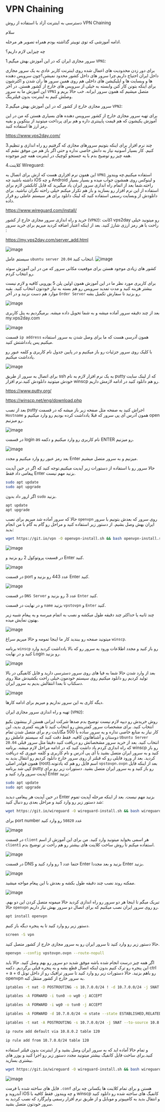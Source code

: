 # VPN Chaining
دسترسی به اینترنت آزاد با استفاده از روش VPN Chaining

سلام

ادامه آموزشی که توی توییتر گذاشته بودم همراه تصویر هر مرحله.

چه چیزایی لازم داریم؟

1.سرور مجازی ایران که در این آموزش بهش میگیم `VPN1`:

برای دور زدن محدودیت های اعمال شده روی اینترنت کاربر عادی به یک سرور مجازی داخل ایران احتیاج داریم.چرا سرور های داخل کشور محدود نمیشن؟چون سرویس دهنده ها و وبسایت ها و اپلیکیشن های داخلی هم روی همین سرور ها ران شدن و اکثرشون برای اینکه بتونن کار کنن وابسته به خیلی از سرویس های خارج از کشور هستن.
در آخر این آموزش ما به سرور `VPN1` متصل میشیم که همون سرور ایرانه. خب حالا بریم و وصلش کنیم به اینترنت بدون فیلترینگ.


2.سرور مجازی خارج از کشور که در این آموزش بهش میگیم `VPN2`:

برای تهیه سرور مجازی خارج از کشور سرویس دهنده های بسیاری هستن که من در این آموزش یکیشون که هم قیمت پایینتری داره و هم برای پرداخت میتونید از بیتکوین و بقیه رمز ارز ها استفاده کنید.

https://www.vps2day.com/

3.چند نرم افزار برای اینکه بتونیم سرورهای مجازی که گرفتیم رو راه اندازی و تنظیم کنیم. کار بسیار آسونیه نیاز به دانش خاصی نداره و حتی اگر باز هم من موفق نشم که همه چیز رو توضیح بدم با یه جستجو کوچیک در اینترنت همه چیز موجوده.

4.کلاینت Wireguard:

این همون نرم افزاری هست که ازش برای اتصال به `VPN1` استفاده میکنیم.چه ویندوز داشته باشید چه iOS و چه Android و لینوکس روی همشون جواب میده و بسیار بسیار راحته.شما بعد از اتمام راه اندازی سرور ایران یاد میگیرید که فایل کانکشن لازم برای استفاده از این نرم افزار رو بسازید و باز هم تکرار میکنم خیلی راحته نگران نباشید.
برای دانلودش از وبسایت رسمی استفاده کنید که لینک دانلود برای هر سیستم عاملی رو قرار داده.

https://www.wireguard.com/install/

خرید و راه اندازی  سرور مجازی خارح از کشور (`VPN2`):
اکانت vps2day رو میتونید خیلی راحت با هر رمز ارزی شارژ کنید. بعد از اینکه اعتبار اضافه کردید میریم برای خرید سرور :

https://my.vps2day.com/server_add.html

![image](https://user-images.githubusercontent.com/105618808/168515438-8baa623b-94c7-467c-9cc5-c7e20da3fdd1.png)

سیستم عامل `ubuntu server 20.04` انتخاب کنید.
![image](https://user-images.githubusercontent.com/105618808/168515709-29420de5-3c95-4a03-b27a-92f6c1779d86.png)


کشور های زیادی موجود هستن برای موقعیت مکانی سرور که من در این آموزش سوئد رو انتخاب کردم.

برای کاربری مورد نظر ما  در این آموزش همون اولین پلن 5 یورویی کافیه و لازم نیست بیشتر هزینه کنید و مدت تمدید سرویس رو هم بسته به نیاز خودتون انتخاب کنید.
بقیه موارد هم دست نزنید و در آخر `Order Server` رو بزنید تا سفارش تکمیل بشه.

![image](https://user-images.githubusercontent.com/105618808/168516587-c9a9cd2e-696c-4c7d-aae9-ba6ea19c70c9.png)


بعد از چند دقیقه سرور آماده میشه و به شما تحویل داده میشه. برمیگردیم به پنل کاربری my.vps2day.com

![image](https://user-images.githubusercontent.com/105618808/168516827-44a06e19-2962-4aab-b1f2-37c3fb427200.png)

قسمت `ip address` همون آدرسی هست که ما برای وصل شدن به سرور استفاده میکنیم پس یادداشتش کنید.

با کلیک روی سرور جزئیات رو باز میکنیم و در پایین جدول نام کاربری و کلمه عبور رو یادداشت میکنیم.

![image](https://user-images.githubusercontent.com/105618808/168517145-0c3a5dd1-ca38-4fa9-aac8-5f3a7b4d6833.png)

برای اتصال به سرور از طریق ssh به یک نرم افزار لازم به نام putty که از لینک سایت خودش میتونید دانلودش کنید.نرم افزار winscp رو هم دانلود کنید در ادامه لازمش داریم.

https://www.putty.org/

https://winscp.net/eng/download.php

بعد از نصب putty اجراش کنید یه صفحه مثل صفحه زیر باز میشه که در قسمت `Hostname` همون آدرس آی پی سرور که قبلا یادداشت کرده بودیم رو وارد میکنیم و open رو میزنیم. 


![image](https://user-images.githubusercontent.com/105618808/168518043-ab3066e1-acaa-4e90-ab19-03fe33d28f29.png)


 در قسمت login as نام کاربری رو وارد میکنیم و دکمه ENTER رو میزنیم.

 ![image](https://user-images.githubusercontent.com/105618808/168518294-5130cc40-905a-43b4-878b-23c18606ef95.png)


بعد رمز عبور رو وارد میکنیم و مجدد Enter میزنیم و به سرور متصل میشیم.

حالا سرور رو با استفاده از دستورات زیر آپدیت میکنیم.توجه کنید که اگر در حین آپدیت پیغامی داد فقط Enter بزنید مهم نیست.

```bash
sudo apt update
sudo apt upgrade
```
اگر ارور داد بدون `sudo` بزنید.

```bash
apt update
apt upgrade
```

حالا که سرور آماده شد میریم برای نصب `openvpn` روی سرور که بعدش بتونیم با سرور ایران بهش وصل بشیم.
از دستور زیر استفاده کنید و مراحل رو گام به گام با من انجام بدید:

```bash
wget https://git.io/vpn -O openvpn-install.sh && bash openvpn-install.sh
```

![image](https://user-images.githubusercontent.com/105618808/168518912-fdb67d69-4514-4b01-9da4-b32f07186ef6.png)

در قسمت پروتوکول 2 رو بزنید و Enter کنید.


![image](https://user-images.githubusercontent.com/105618808/168519064-8f91423f-3fc7-4828-89f1-a09b8963e254.png)

در قسمت port عدد 443 رو بزنید و Enter کنید.

![image](https://user-images.githubusercontent.com/105618808/168519149-b6955a4d-2744-412b-98f1-05b3f4baf2c2.png)

در قسمت `DNS Server` عدد 3 رو بزنید و `Enter` کنید.

و در نهایت در قسمت `name` بزنید `vpstovpn` و `Enter` کنید.

چند ثانیه یا حداکثر چند دقیقه طول میکشه و نصب به اتمام میرسه و یه پیغام شبیه زیر بهتون نمایش میده.

![image](https://user-images.githubusercontent.com/105618808/168519395-2b99f8f3-4b33-43b8-88fe-fb1e7a3e02ea.png)

میتونید صفحه رو ببندید کار ما اینجا تمومه و حالا میریم سراغ `winscp`.

برنامه `winscp` رو باز کنید و مجدد اطلاعات ورود به سرور رو که بالا یادداشت کردید وارد کنید و در نهایت Login رو بزنید.

![image](https://user-images.githubusercontent.com/105618808/168519757-032d553c-85af-4586-8e57-4caa905756ba.png)

بعد از وارد شدن حالا شما به فیا های روی سرور دسترسی دارید و فایل کانفیگی در بالا تولید کردیم رو دانلود میکنیم روی سیستم خودمون.خیلی راحت بکشیدش مثلا روی دسکتاپ تا بعدا انتقالش بدیم به سرور ایران.


![image](https://user-images.githubusercontent.com/105618808/168536198-cdd23f03-c8a7-46a3-bc7a-f37b3b9b1f20.png)

دیگه کاری به این سرور نداریم و میریم برای ادامه کارها.

تهیه و راه اندازی سرور مجازی ایران (`VPN2`):

روش خریدش رو دیپه لازم نیست توضیح بدم صدها شرکت ایرانی هستن از بینشون یکیو انتخاب کنید.
برای مشخصات سرور کمترینش رو انتخاب کنید تا هزینه کمتری بدید، این کار نیاز به منابع خاصی نداره و یه سرور ساده با 500 مگابایت رم برای متصل شدن تمام دوستان و آشناهاتون کافیه.
فقط دقت کنید که سیستم عاملش رو `Ubuntu Server 20.04` انتخاب کنید.
بعد از خرید سرور مشخصاتش رو دریافت کنید دقیقا مثل سرور قبلی که راه اندازی کردم یاد داشت کنید که در ادامه مراحل لازم میشه.
برنامه winscp رو باز کنید و به سرور ایران متصل بشید با آی پی آدرس و نام کاربری و کلمه عبوری که دریافت کردید.
بعد از ورود فایلی رو که قبلتر از روی سرور خارج دانلود کردیم رو انتقال بدید به همون فولدر اصلی (root).اسم فایل رو هم که یادتونه `vpstovpn.ovpn`
بعد از اینکه فایل کپی شد برنامه putty رو باز کنید و به سرور ایران متصل بشید.
دستورات زیر رو برای آپدیت سرور وارد کنید و Enter بزنید:

```bash
sudo apt update
sudo apt upgrade 
```

در حین آپدیت هر پیغامی دیدید Enter بزنید مهم نیست.
بعد از اینکه مرحله آپدیت تموم شد دستور زیر رو وارد کنید و مراحل بعدی رو دنبال کنید:

```bash
wget https://git.io/wireguard -O wireguard-install.sh && bash wireguard-install.sh
```

برای port number عدد `50820` رو وارد کنید

![image](https://user-images.githubusercontent.com/105618808/168539758-5b4b641a-3297-4f57-81a0-e4ceb6c5e26c.png)

در قسمت `client` هر اسمی بخواید میتونید وارد کنید. من برای این آموزش از اسم `client1` استفاده میکنم تا روش ساخت کلاینت های بیشتر رو هم راحت تر توضیح بدم.

![image](https://user-images.githubusercontent.com/105618808/168540156-86b292fb-e7ee-4680-8ef9-4de1cfdd96ac.png)

در قسمت DNS حتما عدد 1 رو وارد کنید و Enter بزنید و بعد مجددا Enter بزنید.

![image](https://user-images.githubusercontent.com/105618808/168540269-b5ddebd0-c198-40d3-8889-a125494b028d.png)

ممکنه روند نصب چند دقیقه طول بکشه و بعدش با این پیغام مواجه میشید.

![image](https://user-images.githubusercontent.com/105618808/168540590-e64d845c-00e2-4d03-8810-35fd57235686.png)

تبریک میگم تا اینجا هر دو سرور رو راه اندازی کردید حالا میمونه متصل کردن این دو بهم.
حالا `openvpn` رو روی سرور ایران نصب میکنیم که برای اتصال دو سرور بهش نیاز داریم.
```bash
apt install openvpn 
```

دستور زیر رو وارد کنید تا یه پنجره دیگه باز کنیم.
```bash
screen -S vpn
```

حالا دستور زیر رو وارد کنید تا سرور ایران رو به سرور مجازی خارج از کشور متصل کنید.

```bash
openvpn --config vpstovpn.ovpn --route-nopull
```

اگر همه چیز درست انجام شده باشه موفق شدید دو سرور رو بهم وصل کنید. حالا باید این پنجره رو ترک کنیم بدون اینکه اتصال قطع بشه و به پنجره قبلی برگردیم.
دکمه ctrl + a + d رو باهم بزنید.
حالا دستورات زیر رو وارد کنید تا سرور ترافیک رو از داخل تونل openvpn به سرور خارج از کشور منتقل کنه.

```bash
iptables -t nat -D POSTROUTING -s 10.7.0.0/24 ! -d 10.7.0.0/24 -j SNAT --to-source YOUR_IRAN_SERVER_IP

iptables -A FORWARD -i tun0 -o wg0 -j ACCEPT

iptables -A FORWARD -i wg0 -o tun0 -j ACCEPT 

iptables -A FORWARD -d 10.7.0.0/24 -m state --state ESTABLISHED,RELATED -j ACCEPT

iptables -t nat -A POSTROUTING -s 10.7.0.0/24 -j SNAT --to-source 10.8.0.2

ip route add default via 10.8.0.2 table 120 

ip rule add from 10.7.0.0/24 table 120 
```

و تمام حالا آماده اید که به سرور ایران وصل بشید و از اینترنت بدون فیلتر استفاده کنید.برای ساخت فایل کانفیگ بیشتر میتونید مجدد دستور زیر رو اجرا کنید و یوزر های بیشتری بسازید.

```bash
wget https://git.io/wireguard -O wireguard-install.sh && bash wireguard-install.sh
```

![image](https://user-images.githubusercontent.com/105618808/168543062-77f6f538-fd67-4fa4-b20c-79c29b6de1c6.png)

فایل های ساخته شده با فرمت `.conf` هستن و برای تمام کلاینت ها یکسانن چه برای آندروید و iOS و چه ویندوز. فقط کافیه با winscp کانفیگ های ساخته شده رو دانلود کنید و انتقال بدید به کامپیوتر و موبایل و از طریق نرم افزار رسمی وایرگارد که نصب کردید به سرور خودتون متصل بشید.
